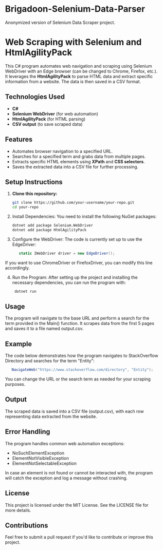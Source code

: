 # Brigadoon-Selenium-Data-Parser
Anonymized version of Selenium Data Scraper project.

# Web Scraping with Selenium and HtmlAgilityPack

This C# program automates web navigation and scraping using Selenium WebDriver with an Edge browser (can be changed to Chrome, Firefox, etc.). It leverages the **HtmlAgilityPack** to parse HTML data and extract specific information from a website. The data is then saved in a CSV format.

## Technologies Used
- **C#**
- **Selenium WebDriver** (for web automation)
- **HtmlAgilityPack** (for HTML parsing)
- **CSV output** (to save scraped data)

## Features
- Automates browser navigation to a specified URL.
- Searches for a specified term and grabs data from multiple pages.
- Extracts specific HTML elements using **XPath** and **CSS selectors**.
- Saves the extracted data into a CSV file for further processing.

## Setup Instructions

1. **Clone this repository:**
   ```bash
   git clone https://github.com/your-username/your-repo.git
   cd your-repo

2. Install Dependencies: You need to install the following NuGet packages:
   ```bash
   dotnet add package Selenium.WebDriver
   dotnet add package HtmlAgilityPack

3. Configure the WebDriver: The code is currently set up to use the EdgeDriver:
   ```csharp
      static IWebDriver driver = new EdgeDriver();

  If you want to use ChromeDriver or FirefoxDriver, you can modify this line accordingly.

4. Run the Program: After setting up the project and installing the necessary dependencies, you can run the program with:
   ```csharp
    dotnet run

## Usage
The program will navigate to the base URL and perform a search for the term provided in the Main() function. It scrapes data from the first 5 pages and saves it to a file named output.csv.

## Example
The code below demonstrates how the program navigates to StackOverflow Directory and searches for the term "Entity":
  ```csharp
     NavigateWeb("https://www.stackoverflow.com/directory", "Entity");
```

You can change the URL or the search term as needed for your scraping purposes.

## Output
The scraped data is saved into a CSV file (output.csv), with each row representing data extracted from the website.

## Error Handling
The program handles common web automation exceptions:
 - NoSuchElementException
 - ElementNotVisibleException
 - ElementNotSelectableException
   
In case an element is not found or cannot be interacted with, the program will catch the exception and log a message without crashing.

## License
This project is licensed under the MIT License. See the LICENSE file for more details.

## Contributions
Feel free to submit a pull request if you'd like to contribute or improve this project.
